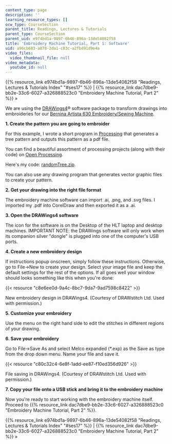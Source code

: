 ```yaml
---
content_type: page
description: ''
learning_resource_types: []
ocw_type: CourseSection
parent_title: Readings, Lectures & Tutorials
parent_type: CourseSection
parent_uid: e974bd1a-9897-6b46-896a-13de54082f58
title: 'Embroidery Machine Tutorial, Part 1: Software'
uid: a96cb683-a878-2da1-c83c-a2fbd91d9e4a
video_files:
  video_thumbnail_file: null
video_metadata:
  youtube_id: null
---
```


{{% resource_link e974bd1a-9897-6b46-896a-13de54082f58 "Readings, Lectures & Tutorials Index" "#ses17" %}} | {{% resource_link dac7dbe9-bb2e-33c6-6027-a326888523c0 "Embroidery Machine Tutorial, Part 2" %}} »

We are using the [DRAWings4](http://www.drawstitch.com/index.php/Downloads/DRAWings_Evaluation/)® software package to transform drawings into embroideries for our [Bernina Artista 630 Embroidery/Sewing Machine](http://www.berninausa.com/product_detail-n2-i13-sUS.html).

**1\. Create the pattern you are going to embroider**

For this example, I wrote a short program in [Processing](http://processing.org/) that generates a tree pattern and outputs this pattern as a pdf file.

You can find a beautiful assortment of processing projects (along with their code) on [Open Processing](http://www.openprocessing.org/).

Here's my code: [randomTree.zip](http://hlt.media.mit.edu/wiki/uploads/Main/randomTree.zip).

You can also use any drawing program that generates vector graphic files to create your pattern.

**2\. Get your drawing into the right file format**

The embroidery machine software can import .ai, .png, and .svg files. I imported my .pdf into CorelDraw and then exported it as a .ai.

**3\. Open the DRAWings4 software**

The icon for the software is on the Desktop of the HLT laptop and desktop machines. IMPORTANT NOTE: the DRAWings software will only work when its companion silver "dongle" is plugged into one of the computer's USB ports.

**4\. Create a new embroidery design**

If instructions popup onscreen, simply follow these instructions. Otherwise, go to File->New to create your design. Select your image file and keep the default settings for the rest of the options. If all goes well your window should looks something like this when you're done:

{{< resource "c8e6ee0d-9a4c-8bc7-9da7-9ad7598c8422" >}}

New embroidery design in DRAWings4. (Courtesy of DRAWstitch Ltd. Used with permission.)

**5\. Customize your embroidery**

Use the menu on the right hand side to edit the stitches in different regions of your drawing.

**6\. Save your embroidery**

Go to File->Save As and select Melco expanded (\*.exp) as the Save as type from the drop down menu. Name your file and save it.

{{< resource "c80c32c4-6e8f-1add-ee87-f10ed356d926" >}}

File saving in DRAWings4. (Courtesy of DRAWstitch Ltd. Used with permission.)

**7\. Copy your file onto a USB stick and bring it to the embroidery machine**

Now you're ready to start working with the embroidery machine itself.  Proceed to {{% resource_link dac7dbe9-bb2e-33c6-6027-a326888523c0 "Embroidery Machine Tutorial, Part 2" %}}.

{{% resource_link e974bd1a-9897-6b46-896a-13de54082f58 "Readings, Lectures & Tutorials Index" "#ses17" %}} | {{% resource_link dac7dbe9-bb2e-33c6-6027-a326888523c0 "Embroidery Machine Tutorial, Part 2" %}} »